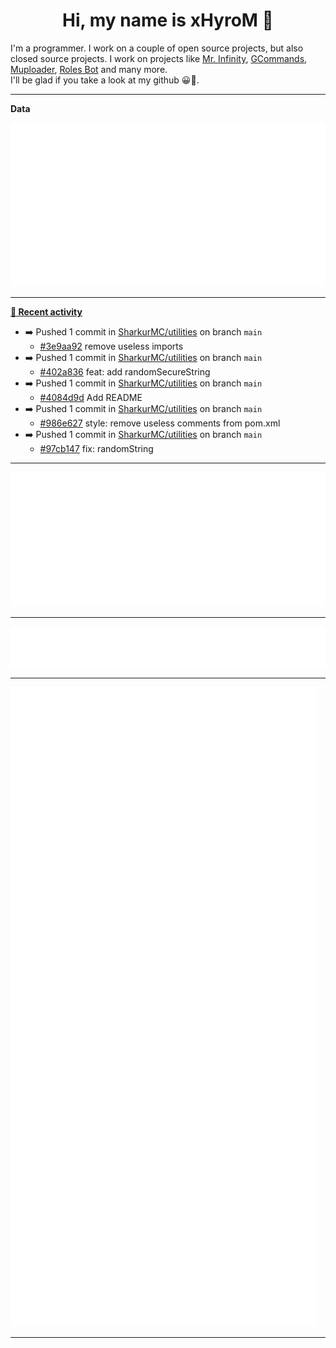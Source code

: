 <p align="center">
    <!-- <img src="https://avatars.githubusercontent.com/u/56601352" width="192" alt="hyro's pfp" /> -->
    <h1 align="center">Hi, my name is xHyroM 👋</h1>
</p>

I'm a programmer. I work on a couple of open source projects, but also closed source projects. I work on projects like [Mr. Infinity](https://discord.com/oauth2/authorize?client_id=720321585625694239&scope=bot%20applications.commands&permissions=8&redirect_uri=https://blobs.gq/imanager&prompt=consent&response_type=code), [GCommands](https://github.com/Garlic-Team/GCommands), [Muploader](https://github.com/xHyroM/Muploder), [Roles Bot](https://github.com/xHyroM/roles-bot) and many more.  
I'll be glad if you take a look at my github 😀👀.

___
**Data**

<img src="https://github.com/xHyroM/xHyroM/blob/master/.cache/base.svg">

___

**[📰 Recent activity](https://github.com/xHyroM)**
* ➡️ Pushed 1 commit in [SharkurMC/utilities](https://github.com/SharkurMC/utilities) on branch `main`
  * [#3e9aa92](https://github.com/SharkurMC/utilities/commit/3e9aa92) remove useless imports
* ➡️ Pushed 1 commit in [SharkurMC/utilities](https://github.com/SharkurMC/utilities) on branch `main`
  * [#402a836](https://github.com/SharkurMC/utilities/commit/402a836) feat: add randomSecureString
* ➡️ Pushed 1 commit in [SharkurMC/utilities](https://github.com/SharkurMC/utilities) on branch `main`
  * [#4084d9d](https://github.com/SharkurMC/utilities/commit/4084d9d) Add README
* ➡️ Pushed 1 commit in [SharkurMC/utilities](https://github.com/SharkurMC/utilities) on branch `main`
  * [#986e627](https://github.com/SharkurMC/utilities/commit/986e627) style: remove useless comments from pom.xml
* ➡️ Pushed 1 commit in [SharkurMC/utilities](https://github.com/SharkurMC/utilities) on branch `main`
  * [#97cb147](https://github.com/SharkurMC/utilities/commit/97cb147) fix: randomString


___

<img src="https://github.com/xHyroM/xHyroM/blob/master/.cache/isocalendar.svg">

___

<img src="https://github.com/xHyroM/xHyroM/blob/master/.cache/languages.svg">

___

<img src="https://github.com/xHyroM/xHyroM/blob/master/.cache/achievements.svg">

___
